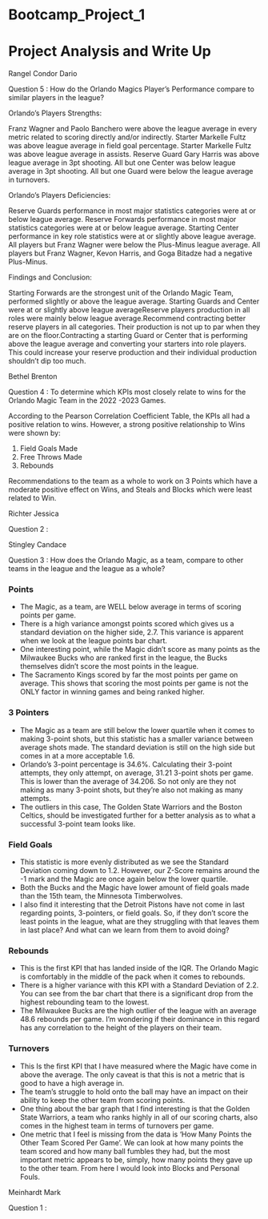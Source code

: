 # Bootcamp_Project_1
# Project Analysis and Write Up

Rangel Condor Dario

Question 5 : How do the Orlando Magics Player’s Performance compare to similar players in the league?

Orlando’s Players Strengths:

Franz Wagner and Paolo Banchero were above the league average in every metric related to scoring directly and/or indirectly.
Starter Markelle Fultz was above league average in field goal percentage.
Starter Markelle Fultz was above league average in assists.
Reserve Guard Gary Harris was above league average in 3pt shooting.
All but one Center was below league average in 3pt shooting.
All but one Guard were below the league average in turnovers.

Orlando’s Players Deficiencies:

Reserve Guards performance in most major statistics categories were at or below league average.
Reserve Forwards performance in most major statistics categories were at or below league average.
Starting Center performance in key role statistics were at or slightly above league average.
All players but Franz Wagner were below the Plus-Minus league average.
All players but Franz Wagner, Kevon Harris, and Goga Bitadze had a negative Plus-Minus.

Findings and Conclusion:

Starting Forwards are the strongest unit of the Orlando Magic Team, performed slightly or above the league average.
Starting Guards and Center were at or slightly above league averageReserve players production in all roles were mainly below league average.Recommend contracting better reserve players in all categories. Their production is not up to par when they are on the floor.Contracting a starting Guard or Center that is performing above the league average and converting your starters into role players. This could increase your reserve production and their individual production shouldn’t dip too much. 




Bethel Brenton

Question 4 : To determine which KPIs most closely relate to wins for the Orlando Magic Team in the 2022 -2023 Games.

According to the Pearson Correlation Coefficient Table, the KPIs all had a positive relation to wins.
However, a strong positive relationship to Wins were shown by: 
1) Field Goals Made
2) Free Throws Made
3) Rebounds

Recommendations to the team as a whole to work on 3 Points which have a moderate positive effect on Wins,
and Steals and Blocks which were least related to Win.



Richter Jessica

Question 2 : 


Stingley Candace

Question 3 : How does the Orlando Magic, as a team, compare to other teams in the league and the league as a whole?

### Points
   - The Magic, as a team, are WELL below average in terms of scoring points per game. 
   - There is a high variance amongst points scored which gives us a standard deviation on the higher side, 2.7. This variance is apparent when we look at the league points bar chart. 
   - One interesting point, while the Magic didn’t score as many points as the Milwaukee Bucks who are ranked first in the league, the Bucks themselves didn’t score the most points in the league. 
   - The Sacramento Kings scored by far the most points per game on average. This shows that scoring the most points per game is not the ONLY factor in winning games and being ranked higher.

### 3 Pointers
   - The Magic as a team are still below the lower quartile when it comes to making 3-point shots, but this statistic has a smaller variance between average shots made. The standard deviation is still on the high side but comes in at a more acceptable 1.6. 
   - Orlando’s 3-point percentage is 34.6%. Calculating their 3-point attempts, they only attempt, on average, 31.21 3-point shots per game. This is lower than the average of 34.206. So not only are they not making as many 3-point shots, but they’re also not making as many attempts. 
   - The outliers in this case, The Golden State Warriors and the Boston Celtics, should be investigated further for a better analysis as to what a successful 3-point team looks like.

### Field Goals
   - This statistic is more evenly distributed as we see the Standard Deviation coming down to 1.2. However, our Z-Score remains around the -1 mark and the Magic are once again below the lower quartile.
   - Both the Bucks and the Magic have lower amount of field goals made than the 15th team, the Minnesota Timberwolves. 
   - I also find it interesting that the Detroit Pistons have not come in last regarding points, 3-pointers, or field goals. So, if they don’t score the least points in the league, what are they struggling with that leaves them in last place? And what can we learn from them to avoid doing?

### Rebounds
   - This is the first KPI that has landed inside of the IQR. The Orlando Magic is comfortably in the middle of the pack when it comes to rebounds.
   - There is a higher variance with this KPI with a Standard Deviation of 2.2. You can see from the bar chart that there is a significant drop from the highest rebounding team to the lowest. 
   - The Milwaukee Bucks are the high outlier of the league with an average 48.6 rebounds per game. I’m wondering if their dominance in this regard has any correlation to the height of the players on their team. 

### Turnovers
   - This Is the first KPI that I have measured where the Magic have come in above the average. The only caveat is that this is not a metric that is good to have a high average in. 
   - The team’s struggle to hold onto the ball may have an impact on their ability to keep the other team from scoring points. 
   - One thing about the bar graph that I find interesting is that the Golden State Warriors, a team who ranks highly in all of our scoring charts, also comes in the highest team in terms of turnovers per game. 
   - One metric that I feel is missing from the data is ‘How Many Points the Other Team Scored Per Game’. We can look at how many points the team scored and how many ball fumbles they had, but the most important metric appears to be, simply, how many points they gave up to the other team. From here I would look into Blocks and Personal Fouls.

Meinhardt Mark

Question 1 : 
